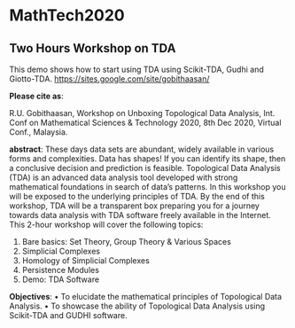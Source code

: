 # MathTech2020
## Two Hours Workshop on TDA
This demo shows how to start using TDA using Scikit-TDA, Gudhi and Giotto-TDA.
https://sites.google.com/site/gobithaasan/

**Please cite as**:

R.U. Gobithaasan, Workshop on Unboxing Topological Data Analysis,
Int. Conf on Mathematical Sciences & Technology 2020, 8th Dec 2020, Virtual Conf., Malaysia.


**abstract**: These days data sets are abundant, widely available in various forms and complexities. Data has shapes! If you can identify its shape, then a conclusive decision and prediction is feasible. Topological Data Analysis (TDA) is an advanced data analysis tool developed with strong mathematical foundations in search of data’s patterns. In this workshop you will be exposed to the underlying principles of TDA. By the end of this workshop, TDA will be a transparent box preparing you for a journey towards data analysis with TDA software freely available in the Internet.
This 2-hour workshop will cover the following topics:

1) Bare basics: Set Theory, Group Theory & Various Spaces
2) Simplicial Complexes
3) Homology of Simplicial Complexes
4) Persistence Modules
5) Demo: TDA Software

**Objectives**:
• To elucidate the mathematical principles of Topological Data Analysis.
• To showcase the ability of Topological Data Analysis using Scikit-TDA and GUDHI
software.
